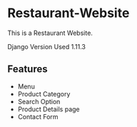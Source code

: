 # Restaurant-Website
This is a Restaurant Website.

Django Version Used 1.11.3

## Features
* Menu
* Product Category 
* Search Option
* Product Details page
* Contact Form

